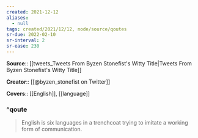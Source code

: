 ```yaml
---
created: 2021-12-12 
aliases:
  - null
tags: created/2021/12/12, node/source/qoutes
sr-due: 2022-02-10
sr-interval: 2
sr-ease: 230
---
```


**Source**:: [[tweets_Tweets From Byzen Stonefist's Witty Title|Tweets From Byzen Stonefist's Witty Title]]

**Creator**:: [[@byzen_stonefist on Twitter]]

**Covers**:: [[English]], [[language]]

### ^qoute

> English is six languages in a trenchcoat trying to imitate a working form of communication.
> 
> <cite></cite>
